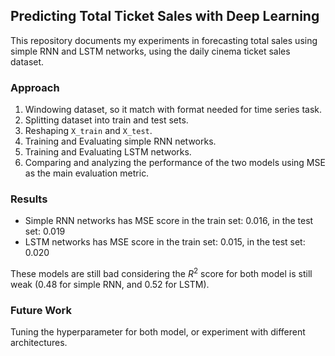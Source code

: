 ## Predicting Total Ticket Sales with Deep Learning

This repository documents my experiments in forecasting total sales using simple RNN and LSTM networks, using the daily cinema ticket sales dataset.

### Approach

1. Windowing dataset, so it match with format needed for time series task.
2. Splitting dataset into train and test sets.
3. Reshaping `X_train` and `X_test`.
4. Training and Evaluating simple RNN networks.
5. Training and Evaluating LSTM networks.
6. Comparing and analyzing the performance of the two models using MSE as the main evaluation metric.

### Results

* Simple RNN networks has MSE score in the train set: 0.016, in the test set: 0.019
* LSTM networks has MSE score in the train set: 0.015, in the test set: 0.020

These models are still bad considering the $R^2$ score for both model is still weak (0.48 for simple RNN, and 0.52 for LSTM). 

### Future Work

Tuning the hyperparameter for both model, or experiment with different architectures.

